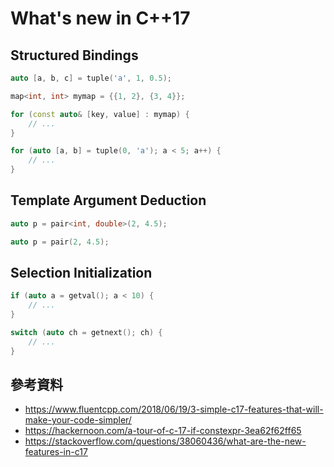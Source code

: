 # What's new in C++17

## Structured Bindings

```c++
auto [a, b, c] = tuple('a', 1, 0.5);
```

```c++
map<int, int> mymap = {{1, 2}, {3, 4}};

for (const auto& [key, value] : mymap) {
    // ...
}
```

```c++
for (auto [a, b] = tuple(0, 'a'); a < 5; a++) {
    // ...
}
```

## Template Argument Deduction

```c++ tab="c++14"
auto p = pair<int, double>(2, 4.5);
```

```c++ tab="c++17"
auto p = pair(2, 4.5);
```

## Selection Initialization

```c++
if (auto a = getval(); a < 10) {
    // ...
}
```

```c++
switch (auto ch = getnext(); ch) {
    // ...
}
```

## 參考資料

* https://www.fluentcpp.com/2018/06/19/3-simple-c17-features-that-will-make-your-code-simpler/
* https://hackernoon.com/a-tour-of-c-17-if-constexpr-3ea62f62ff65
* https://stackoverflow.com/questions/38060436/what-are-the-new-features-in-c17

